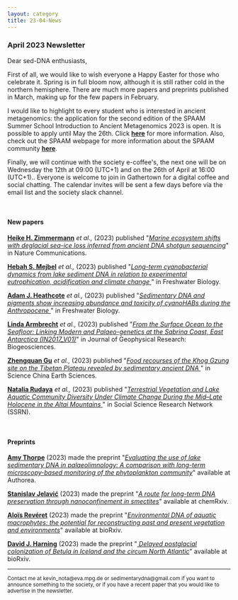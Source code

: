 ```yaml
---
layout: category
title: 23-04-News
---
```


<div class="section">
<h3 class="section-title underline">April 2023 Newsletter</h3>
</div>

<p>Dear sed-DNA enthusiasts,</p>
<div class="intro">
<p>First of all, we would like to wish everyone a Happy Easter for those who celebrate it. Spring is in full bloom now, although it is still rather cold in the northern hemisphere. There are much more papers and preprints published in March, making up for the few papers in February.</p>

<p>I would like to highlight to every student who is interested in ancient metagenomics: the application for the second edition of the SPAAM Summer School Introduction to Ancient Metagenomics 2023 is open. It is possible to apply until May the 26th. Click <a href="https://spaam-community.github.io/wss-summer-school/" target="_blank"><b>here</b></a> for more information. Also, check out the SPAAM webpage for more information about the SPAAM community <a href="https://spaam-community.github.io" target="_blank"><b>here</b></a>.</p>

<p>
Finally, we will continue with the society e-coffee's, the next one will be on Wednesday the 12th at 09:00 (UTC+1) and on the 26th of April at 16:00 (UTC+1).. Everyone is welcome to join in Gathertown for a digital coffee and social chatting. The calendar invites will be sent a few days before via the email list and the society slack channel.
</p>

<br>
<div class="intro">
<h4 class="section-title underline">New papers</h4>

<p><a href="https://www.researchgate.net/profile/Heike-Zimmermann-Timm" target="_blank"><b>Heike H. Zimmermann</b></a> <i> et al.,</i> (2023) published "<a href="https://doi.org/10.1038/s41467-023-36845-x" target="_blank"><u><i>Marine ecosystem shifts with deglacial sea-ice loss inferred from ancient DNA shotgun sequencing</i></u></a>" in Nature Communications.</p>

<p><a href="https://www.researchgate.net/profile/Hebah-Mejbel" target="_blank"><b>Hebah S. Mejbel</b></a> <i> et al.,</i> (2023) published "<a href="https://doi.org/10.1111/fwb.14074" target="_blank"><u><i>Long-term cyanobacterial dynamics from lake sediment DNA in relation to experimental eutrophication, acidification and climate change </i></u></a>" in Freshwater Biology.</p>

<p><a href="https://www.researchgate.net/profile/Adam-Heathcote-2" target="_blank"><b>Adam J. Heathcote</b></a> <i> et al.,</i> (2023) published "<a href="https://doi.org/10.1111/fwb.14069" target="_blank"><u><i>Sedimentary DNA and pigments show increasing abundance and toxicity of cyanoHABs during the Anthropocene </i></u></a>" in Freshwater Biology.</p>

<p><a href="https://www.researchgate.net/profile/Linda-Armbrecht" target="_blank"><b>Linda Armbrecht</b></a> <i> et al.,</i> (2023) published "<a href="https://agupubs.onlinelibrary.wiley.com/doi/full/10.1029/2022JG007252" target="_blank"><u><i>From the Surface Ocean to the Seafloor: Linking Modern and Palaeo-genetics at the Sabrina Coast, East Antarctica (IN2017_V01)</i></u></a>" in Journal of Geophysical Research: Biogeosciences.</p>

<p><a href="https://www.researchgate.net/profile/Zhengquan-Gu" target="_blank"><b>Zhengquan Gu</b></a> <i> et al.,</i> (2023) published "<a href="https://doi.org/10.1007/s11430-022-1051-8" target="_blank"><u><i>Food recourses of the Khog Gzung site on the Tibetan Plateau revealed by sedimentary ancient DNA </i></u></a>" in Science China Earth Sciences.</p>

<p><a href="https://www.researchgate.net/profile/Natalia-Rudaya" target="_blank"><b>Natalia Rudaya</b></a> <i> et al.,</i> (2023) published "<a href="http://dx.doi.org/10.2139/ssrn.4379661" target="_blank"><u><i>Terrestrial Vegetation and Lake Aquatic Community Diversity Under Climate Change During the Mid–Late Holocene in the Altai Mountains </i></u></a>" in Social Science Research Network (SSRN).</p>

<br>
<div class="intro">
<h4 class="section-title underline">Preprints</h4>

<p><a href="https://www.researchgate.net/profile/Amy-Thorpe-3" target="_blank"><b> Amy Thorpe</b></a> (2023) made the preprint "<a href="https://www.authorea.com/users/593240/articles/628355-evaluating-the-use-of-lake-sedimentary-dna-in-palaeolimnology-a-comparison-with-long-term-microscopy-based-monitoring-of-the-phytoplankton-community?commit=351d374a0e7a91eb8768c08fae16ee9a63408999" target="_blank"><u><i>Evaluating the use of lake sedimentary DNA in palaeolimnology: A comparison with long-term microscopy-based monitoring of the phytoplankton community</i></u></a>" available at Authorea.</p>

<p><a href="https://orcid.org/0000-0001-7854-3724" target="_blank"><b> Stanislav Jelavić</b></a> (2023) made the preprint "<a href="https://chemrxiv.org/engage/chemrxiv/article-details/640f375de53eff1af3111098" target="_blank"><u><i>A route for long-term DNA preservation through nanoconfinement in smectites</i></u></a>" available at chemRxiv.</p>

<p><a href="https://www.researchgate.net/profile/Alois-Reveret" target="_blank"><b> Aloïs Revéret</b></a> (2023) made the preprint "<a href="https://doi.org/10.1101/2023.03.27.533457" target="_blank"><u><i>Environmental DNA of aquatic macrophytes: the potential for reconstructing past and present vegetation and environments</i></u></a>" available at bioRxiv.</p>

<p><a href="https://www.researchgate.net/profile/David-Harning" target="_blank"><b> David J. Harning</b></a> (2023) made the preprint "<a href="https://doi.org/10.1101/2023.03.13.532414" target="_blank"><u><i> Delayed postglacial colonization of Betula in Iceland and the circum North Atlantic</i></u></a>" available at bioRxiv.</p>


<hr />
<p><small>Contact me at kevin_nota@eva.mpg.de or sedimentarydna@gmail.com if you want to announce something to the society, or if you have a recent paper that you would like to advertise in the newsletter.</small></p>



